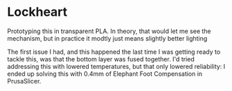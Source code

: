 # Lockheart

Prototyping this in transparent PLA. In theory, that would let me see the mechanism, but in practice it modtly just means slightly better lighting

The first issue I had, and this happened the last time I was getting ready to tackle this, was that the bottom layer was fused together. I'd tried addressing this with lowered temperatures, but that only lowered reliability: I ended up solving this with 0.4mm of Elephant Foot Compensation in PrusaSlicer.
